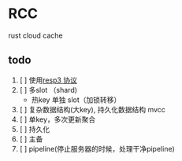# RCC

rust cloud cache

## todo

1. [ ] 使用[resp3 协议](https://www.zeekling.cn/articles/2021/01/10/1610263628832.html)
1. [ ] 多slot （shard)
    - 热key 单独 slot（加锁转移）
1. [ ] 复杂数据结构(大key), 持久化数据结构 mvcc
1. [ ] 单key，多次更新聚合
1. [ ] 持久化
1. [ ] 主备
1. [ ] pipeline(停止服务器的时候，处理干净pipeline)
